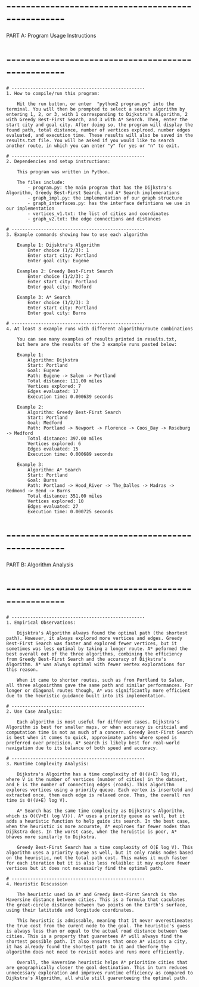 # --------------------------------------------------
PART A: Program Usage Instructions
# --------------------------------------------------

    # --------------------------------------------------
    1. How to compile/run this program:

        Hit the run button, or enter  "python2 program.py" into the terminal. You will then be prompted to select a search algorithm by entering 1, 2, or 3, with 1 corresponding to Dijkstra's Algorithm, 2 with Greedy Best-First Search, and 3 with A* Search. Then, enter the start city and goal city. After doing so, the program will display the found path, total distance, number of vertices explroed, number edges evaluated, and execution time. These results will also be saved in the results.txt file. You will be asked if you would like to search another route, in which you can enter "y" for yes or "n" to exit.

    # --------------------------------------------------
    2. Dependencies and setup instructions:

        This program was written in Python. 
        
        The files include:
            - program.py: the main program that has the Dijkstra's Algorithm, Greedy Best-First Search, and A* Search implemenations 
            - graph_impl.py: the implementation of our graph structure
            - graph_interfaces.py: has the interface defintions we use in our implementation
            - vertices_v1.txt: the list of cities and coordinates
            - graph_v2.txt: the edge connections and distances

    # --------------------------------------------------
    3. Example commands showing how to use each algorithm

        Example 1: Dijsktra's Algorithm
            Enter choice (1/2/3): 1
            Enter start city: Portland
            Enter goal city: Eugene

        Examples 2: Greedy Best-First Search
            Enter choice (1/2/3): 2
            Enter start city: Portland
            Enter goal city: Medford

        Example 3: A* Search
            Enter choice (1/2/3): 3
            Enter start city: Portland
            Enter goal city: Burns

    # --------------------------------------------------
    4. At least 3 example runs with different algorithm/route combinations

        You can see many examples of results printed in results.txt,
        but here are the results of the 3 example runs pasted below: 

        Example 1:
            Algorithm: Dijkstra
            Start: Portland
            Goal: Eugene
            Path: Eugene -> Salem -> Portland
            Total distance: 111.00 miles
            Vertices explored: 7
            Edges evaluated: 17
            Execution time: 0.000639 seconds

        Example 2:
            Algorithm: Greedy Best-First Search
            Start: Portland
            Goal: Medford
            Path: Portland -> Newport -> Florence -> Coos_Bay -> Roseburg -> Medford
            Total distance: 397.00 miles
            Vertices explored: 6
            Edges evaluated: 15
            Execution time: 0.000689 seconds

        Example 3:
            Algorithm: A* Search
            Start: Portland
            Goal: Burns
            Path: Portland -> Hood_River -> The_Dalles -> Madras -> Redmond -> Bend -> Burns
            Total distance: 351.00 miles
            Vertices explored: 10
            Edges evaluated: 27
            Execution time: 0.000725 seconds


# --------------------------------------------------
PART B: Algorithm Analysis 
# --------------------------------------------------

    # --------------------------------------------------
    1. Empirical Observations:

        Dijsktra's Algorithm always found the optimal path (the shortest path). However, it always explored more vertices and edges. Greedy Best-First Search was faster and explored fewer vertices, but it sometimes was less optimal by taking a longer route. A* peformed the best overall out of the three algorithms, combining the efficiency from Greedy Best-First Search and the accuracy of Dijkstra's Algorithm. A* was always optimal with fewer vertex explorations for this reason. 

        When it came to shorter routes, such as from Portland to Salem, all three algooirthms gave the same path and similar performances. For longer or diagonal routes though, A* was significantly more efficient due to the heuristic guidance built into its implementation. 

    # --------------------------------------------------
    2. Use Case Analysis:

        Each algorithm is most useful for different cases. Dijkstra's Algorithm is best for smaller maps, or when accuracy is critcial and computation time is not as much of a concern. Greedy Best-First Search is best when it comes to quick, approximate paths where speed is preferred over precision. A* search is likely best for real-world navigation due to its balance of both speed and accuracy.

    # --------------------------------------------------
    3. Runtime Complexity Analysis:

        Dijkstra's Algoirthm has a time complexity of O((V+E) log V), where V is the number of vertices (number of cities) in the dataset, and E is the number of connecting edges (roads). This algorithm explores vertices using a priority queue. Each vertex is insertetd and extracted once, then each edge is relaxed once. Thus, the overall run time is O((V+E) log V).

        A* Search has the same time complexity as Dijkstra's Algorithm, which is O((V+E( log V))). A* uses a priority queue as well, but it adds a heuristic function to help guide its search. In the best case, when the heuristic is more accurate, A* explroes far fewer nodes than Dijkstra does. In the worst case, when the heruistic is poor, A* bhaves more similarly to Dijkstra. 

        Greedy Best-First Search has a time complexity of O(E log V). This algorithm uses a priority queue as well, but it only ranks nodes based on the heuristic, not the total path cost. This makes it much faster for each iteration but it is also less relaible: it may explore fewer vertices but it does not necessairly find the optimal path.

    # --------------------------------------------------
    4. Heuristic Discussion

        The heuristic used in A* and Greedy Best-First Search is the Haversine distance between cities. This is a formula that caculates the great-circle distance between two points on the Earth's surface, using their latitutde and longitude coordinates.

        This heuristic is admissable, meaning that it never overestimeates the true cost from the curent node to the goal. The heuristic's guess is always less than or equal to the actual road distance between two cities. This is a property that guarentees A* will always find the shortest possible path. It also ensures that once A* visists a city, it has already found the shortest path to it and therfore the algorithm does not need to revisit nodes and runs more efficiently. 

        Overall, the Haversine heuristic helps A* prioritize cities that are geographically closer the goal destination. This in turn reduces unnecessary exploration and improves runtime efficiency as compared to Dijkstra's Algorithm, all while still guarenteeing the optimal path.